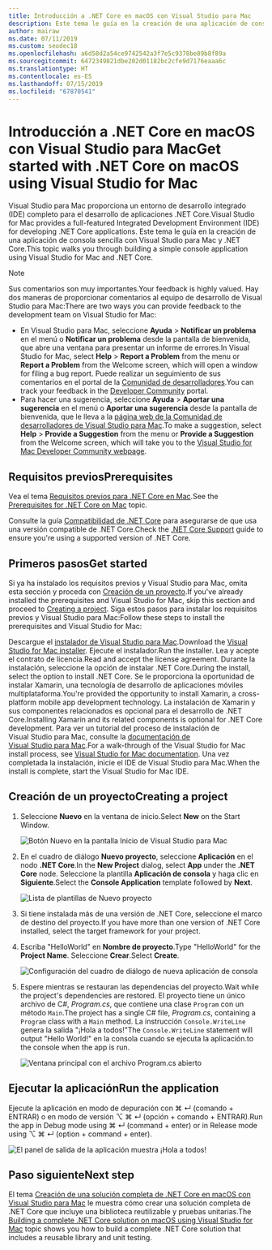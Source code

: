 ```yaml
---
title: Introducción a .NET Core en macOS con Visual Studio para Mac
description: Este tema le guía en la creación de una aplicación de consola sencilla con Visual Studio para Mac y .NET Core.
author: mairaw
ms.date: 07/11/2019
ms.custom: seodec18
ms.openlocfilehash: a6d58d2a54ce9742542a3f7e5c9378be89b8f89a
ms.sourcegitcommit: 6472349821dbe202d01182bc2cfe9d7176eaaa6c
ms.translationtype: HT
ms.contentlocale: es-ES
ms.lasthandoff: 07/15/2019
ms.locfileid: "67870541"
---
```

# <a name="get-started-with-net-core-on-macos-using-visual-studio-for-mac"></a><span data-ttu-id="72d1d-103">Introducción a .NET Core en macOS con Visual Studio para Mac</span><span class="sxs-lookup"><span data-stu-id="72d1d-103">Get started with .NET Core on macOS using Visual Studio for Mac</span></span>

<span data-ttu-id="72d1d-104">Visual Studio para Mac proporciona un entorno de desarrollo integrado (IDE) completo para el desarrollo de aplicaciones .NET Core.</span><span class="sxs-lookup"><span data-stu-id="72d1d-104">Visual Studio for Mac provides a full-featured Integrated Development Environment (IDE) for developing .NET Core applications.</span></span> <span data-ttu-id="72d1d-105">Este tema le guía en la creación de una aplicación de consola sencilla con Visual Studio para Mac y .NET Core.</span><span class="sxs-lookup"><span data-stu-id="72d1d-105">This topic walks you through building a simple console application using Visual Studio for Mac and .NET Core.</span></span>

> [!NOTE]
> <span data-ttu-id="72d1d-106">Sus comentarios son muy importantes.</span><span class="sxs-lookup"><span data-stu-id="72d1d-106">Your feedback is highly valued.</span></span> <span data-ttu-id="72d1d-107">Hay dos maneras de proporcionar comentarios al equipo de desarrollo de Visual Studio para Mac:</span><span class="sxs-lookup"><span data-stu-id="72d1d-107">There are two ways you can provide feedback to the development team on Visual Studio for Mac:</span></span>
> * <span data-ttu-id="72d1d-108">En Visual Studio para Mac, seleccione **Ayuda** > **Notificar un problema** en el menú o **Notificar un problema** desde la pantalla de bienvenida, que abre una ventana para presentar un informe de errores.</span><span class="sxs-lookup"><span data-stu-id="72d1d-108">In Visual Studio for Mac, select **Help** > **Report a Problem** from the menu or **Report a Problem** from the Welcome screen, which will open a window for filing a bug report.</span></span> <span data-ttu-id="72d1d-109">Puede realizar un seguimiento de sus comentarios en el portal de la [Comunidad de desarrolladores](https://developercommunity.visualstudio.com/spaces/8/index.html).</span><span class="sxs-lookup"><span data-stu-id="72d1d-109">You can track your feedback in the [Developer Community](https://developercommunity.visualstudio.com/spaces/8/index.html) portal.</span></span>
> * <span data-ttu-id="72d1d-110">Para hacer una sugerencia, seleccione **Ayuda** > **Aportar una sugerencia** en el menú o **Aportar una sugerencia** desde la pantalla de bienvenida, que le lleva a la [página web de la Comunidad de desarrolladores de Visual Studio para Mac](https://developercommunity.visualstudio.com/content/idea/post.html?space=41).</span><span class="sxs-lookup"><span data-stu-id="72d1d-110">To make a suggestion, select **Help** > **Provide a Suggestion** from the menu or **Provide a Suggestion** from the Welcome screen, which will take you to the [Visual Studio for Mac Developer Community webpage](https://developercommunity.visualstudio.com/content/idea/post.html?space=41).</span></span>

## <a name="prerequisites"></a><span data-ttu-id="72d1d-111">Requisitos previos</span><span class="sxs-lookup"><span data-stu-id="72d1d-111">Prerequisites</span></span>

<span data-ttu-id="72d1d-112">Vea el tema [Requisitos previos para .NET Core en Mac](../../core/macos-prerequisites.md).</span><span class="sxs-lookup"><span data-stu-id="72d1d-112">See the [Prerequisites for .NET Core on Mac](../../core/macos-prerequisites.md) topic.</span></span>

<span data-ttu-id="72d1d-113">Consulte la guía [Compatibilidad de .NET Core](https://docs.microsoft.com/visualstudio/mac/net-core-support?view=vsmac-2019) para asegurarse de que usa una versión compatible de .NET Core.</span><span class="sxs-lookup"><span data-stu-id="72d1d-113">Check the [.NET Core Support](https://docs.microsoft.com/visualstudio/mac/net-core-support?view=vsmac-2019) guide to ensure you're using a supported version of .NET Core.</span></span>

## <a name="get-started"></a><span data-ttu-id="72d1d-114">Primeros pasos</span><span class="sxs-lookup"><span data-stu-id="72d1d-114">Get started</span></span>

<span data-ttu-id="72d1d-115">Si ya ha instalado los requisitos previos y Visual Studio para Mac, omita esta sección y proceda con [Creación de un proyecto](#creating-a-project).</span><span class="sxs-lookup"><span data-stu-id="72d1d-115">If you've already installed the prerequisites and Visual Studio for Mac, skip this section and proceed to [Creating a project](#creating-a-project).</span></span> <span data-ttu-id="72d1d-116">Siga estos pasos para instalar los requisitos previos y Visual Studio para Mac:</span><span class="sxs-lookup"><span data-stu-id="72d1d-116">Follow these steps to install the prerequisites and Visual Studio for Mac:</span></span>

<span data-ttu-id="72d1d-117">Descargue el [instalador de Visual Studio para Mac](https://visualstudio.microsoft.com/vs/mac/?utm_medium=microsoft&utm_source=docs.microsoft.com&utm_campaign=inline+link).</span><span class="sxs-lookup"><span data-stu-id="72d1d-117">Download the [Visual Studio for Mac installer](https://visualstudio.microsoft.com/vs/mac/?utm_medium=microsoft&utm_source=docs.microsoft.com&utm_campaign=inline+link).</span></span> <span data-ttu-id="72d1d-118">Ejecute el instalador.</span><span class="sxs-lookup"><span data-stu-id="72d1d-118">Run the installer.</span></span> <span data-ttu-id="72d1d-119">Lea y acepte el contrato de licencia.</span><span class="sxs-lookup"><span data-stu-id="72d1d-119">Read and accept the license agreement.</span></span> <span data-ttu-id="72d1d-120">Durante la instalación, seleccione la opción de instalar .NET Core.</span><span class="sxs-lookup"><span data-stu-id="72d1d-120">During the install, select the option to install .NET Core.</span></span> <span data-ttu-id="72d1d-121">Se le proporciona la oportunidad de instalar Xamarin, una tecnología de desarrollo de aplicaciones móviles multiplataforma.</span><span class="sxs-lookup"><span data-stu-id="72d1d-121">You're provided the opportunity to install Xamarin, a cross-platform mobile app development technology.</span></span> <span data-ttu-id="72d1d-122">La instalación de Xamarin y sus componentes relacionados es opcional para el desarrollo de .NET Core.</span><span class="sxs-lookup"><span data-stu-id="72d1d-122">Installing Xamarin and its related components is optional for .NET Core development.</span></span> <span data-ttu-id="72d1d-123">Para ver un tutorial del proceso de instalación de Visual Studio para Mac, consulte la [documentación de Visual Studio para Mac](/visualstudio/mac/).</span><span class="sxs-lookup"><span data-stu-id="72d1d-123">For a walk-through of the Visual Studio for Mac install process, see [Visual Studio for Mac documentation](/visualstudio/mac/).</span></span> <span data-ttu-id="72d1d-124">Una vez completada la instalación, inicie el IDE de Visual Studio para Mac.</span><span class="sxs-lookup"><span data-stu-id="72d1d-124">When the install is complete, start the Visual Studio for Mac IDE.</span></span>

## <a name="creating-a-project"></a><span data-ttu-id="72d1d-125">Creación de un proyecto</span><span class="sxs-lookup"><span data-stu-id="72d1d-125">Creating a project</span></span>

1. <span data-ttu-id="72d1d-126">Seleccione **Nuevo** en la ventana de inicio.</span><span class="sxs-lookup"><span data-stu-id="72d1d-126">Select **New** on the Start Window.</span></span>

   ![Botón Nuevo en la pantalla Inicio de Visual Studio para Mac](./media/using-on-mac-vs/visual-studio-mac-new-project.png)

1. <span data-ttu-id="72d1d-128">En el cuadro de diálogo **Nuevo proyecto**, seleccione **Aplicación** en el nodo **.NET Core**.</span><span class="sxs-lookup"><span data-stu-id="72d1d-128">In the **New Project** dialog, select **App** under the **.NET Core** node.</span></span> <span data-ttu-id="72d1d-129">Seleccione la plantilla **Aplicación de consola** y haga clic en **Siguiente**.</span><span class="sxs-lookup"><span data-stu-id="72d1d-129">Select the **Console Application** template followed by **Next**.</span></span>

   ![Lista de plantillas de Nuevo proyecto](./media/using-on-mac-vs/visual-studio-mac-new-dialog.png)

1. <span data-ttu-id="72d1d-131">Si tiene instalada más de una versión de .NET Core, seleccione el marco de destino del proyecto.</span><span class="sxs-lookup"><span data-stu-id="72d1d-131">If you have more than one version of .NET Core installed, select the target framework for your project.</span></span>

1. <span data-ttu-id="72d1d-132">Escriba "HelloWorld" en **Nombre de proyecto**.</span><span class="sxs-lookup"><span data-stu-id="72d1d-132">Type "HelloWorld" for the **Project Name**.</span></span> <span data-ttu-id="72d1d-133">Seleccione **Crear**.</span><span class="sxs-lookup"><span data-stu-id="72d1d-133">Select **Create**.</span></span>

   ![Configuración del cuadro de diálogo de nueva aplicación de consola](./media/using-on-mac-vs/visual-studio-mac-new-options.png)

1. <span data-ttu-id="72d1d-135">Espere mientras se restauran las dependencias del proyecto.</span><span class="sxs-lookup"><span data-stu-id="72d1d-135">Wait while the project's dependencies are restored.</span></span> <span data-ttu-id="72d1d-136">El proyecto tiene un único archivo de C#, *Program.cs*, que contiene una clase `Program` con un método `Main`.</span><span class="sxs-lookup"><span data-stu-id="72d1d-136">The project has a single C# file, *Program.cs*, containing a `Program` class with a `Main` method.</span></span> <span data-ttu-id="72d1d-137">La instrucción `Console.WriteLine` genera la salida "¡Hola a todos!"</span><span class="sxs-lookup"><span data-stu-id="72d1d-137">The `Console.WriteLine` statement will output "Hello World!"</span></span> <span data-ttu-id="72d1d-138">en la consola cuando se ejecuta la aplicación.</span><span class="sxs-lookup"><span data-stu-id="72d1d-138">to the console when the app is run.</span></span>

   ![Ventana principal con el archivo Program.cs abierto](./media/using-on-mac-vs/visual-studio-mac-editor.png)

## <a name="run-the-application"></a><span data-ttu-id="72d1d-140">Ejecutar la aplicación</span><span class="sxs-lookup"><span data-stu-id="72d1d-140">Run the application</span></span>

<span data-ttu-id="72d1d-141">Ejecute la aplicación en modo de depuración con ⌘ ↵ (comando + ENTRAR) o en modo de versión ⌥ ⌘ ↵ (opción + comando + ENTRAR).</span><span class="sxs-lookup"><span data-stu-id="72d1d-141">Run the app in Debug mode using ⌘ ↵ (command + enter) or in Release mode using ⌥ ⌘ ↵ (option + command + enter).</span></span>

![El panel de salida de la aplicación muestra ¡Hola a todos!](./media/using-on-mac-vs/visual-studio-mac-output.png)

## <a name="next-step"></a><span data-ttu-id="72d1d-143">Paso siguiente</span><span class="sxs-lookup"><span data-stu-id="72d1d-143">Next step</span></span>

<span data-ttu-id="72d1d-144">El tema [Creación de una solución completa de .NET Core en macOS con Visual Studio para Mac](using-on-mac-vs-full-solution.md) le muestra cómo crear una solución completa de .NET Core que incluye una biblioteca reutilizable y pruebas unitarias.</span><span class="sxs-lookup"><span data-stu-id="72d1d-144">The [Building a complete .NET Core solution on macOS using Visual Studio for Mac](using-on-mac-vs-full-solution.md) topic shows you how to build a complete .NET Core solution that includes a reusable library and unit testing.</span></span>
